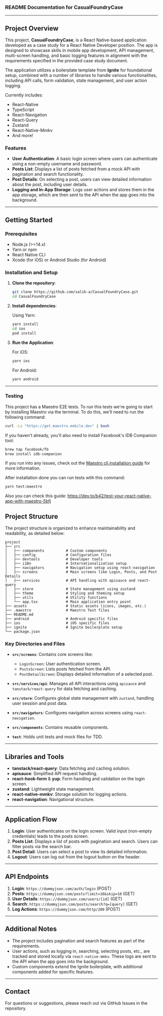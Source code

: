 ### README Documentation for CasualFoundryCase

---

## Project Overview

This project, **CasualFoundryCase**, is a React Native-based application developed as a case study for a React Native Developer position. The app is designed to showcase skills in mobile app development, API management, multi-screen handling, and basic logging features in alignment with the requirements specified in the provided case study document. 

The application utilizes a boilerplate template from **Ignite** for foundational setup, combined with a number of libraries to handle various functionalities, including API calls, form validation, state management, and user action logging.

Currently includes:

- React-Native
- TypeScript
- React-Navigation
- React-Query
- Zustand
- React-Native-Mmkv
- And more!

### Features

- **User Authentication**: A basic login screen where users can authenticate using a non-empty username and password.
- **Posts List**: Displays a list of posts fetched from a mock API with pagination and search functionality.
- **Post Details**: On selecting a post, users can view detailed information about the post, including user details.
- **Logging and In-App Storage**: Logs user actions and stores them in the app storage, which are then sent to the API when the app goes into the background.

---

## Getting Started

### Prerequisites

- Node.js (>=14.x)
- Yarn or npm
- React Native CLI
- Xcode (for iOS) or Android Studio (for Android)

### Installation and Setup

1. **Clone the repository**:

   ```bash
   git clone https://github.com/salik-a/CasualFoundryCase.git
   cd CasualFoundryCase
   ```

2. **Install dependencies**:

   Using Yarn:
   ```bash
   yarn install
   cd ios
   pod install
   ```

3. **Run the Application**:

   For iOS:
   ```bash
   yarn ios
   ```

   For Android:
   ```bash
   yarn android
   ```

---

### Testing

This project has a Maestro E2E tests. To run this tests we're going to start by installing Maestro via the terminal. To do this, we'll need to run the following command:

```bash
curl -Ls "https://get.maestro.mobile.dev" | bash
```

If you haven't already, you'll also need to install Facebook's IDB Companion tool:

```bash
brew tap facebook/fb
brew install idb-companion
```

If you run into any issues, check out the [Maestro cli installation guide](https://maestro.mobile.dev/getting-started/installing-maestro#installing-the-cli) for more information.

After installation done you can run tests wtih this command:

```bash
yarn test:maestro
```
Also you can check this guide: https://dev.to/b42/test-your-react-native-app-with-maestro-5bfj

## Project Structure

The project structure is organized to enhance maintainability and readability, as detailed below:

```plaintext
project
├── src
│   ├── components          # Custom components
│   ├── config              # Configuration files
│   ├── devtools            # Developer tools
│   ├── i18n                # Internationalization setup
│   ├── navigators          # Navigation setup using react-navigation
│   ├── screens             # Main screens like Login, Posts, and Post Details
│   ├── services            # API handling with apisauce and react-query
│   ├── store               # State management using zustand
│   ├── theme               # Styling and theming setup
│   ├── utils               # Utility functions
│   └── app.tsx             # Main application entry point
├── assets                  # Static assets (icons, images, etc.)
├── .maestro                # Maestro Test files
├── README.md
├── android                 # Android specific files
├── ios                     # iOS specific files
├── ignite                  # Ignite boilerplate setup
└── package.json
```

### Key Directories and Files

- **`src/screens`**: Contains core screens like:
  - `LoginScreen`: User authentication screen.
  - `PostsScreen`: Lists posts fetched from the API.
  - `PostDetailScreen`: Displays detailed information of a selected post.

- **`src/services/api`**: Manages all API interactions using `apisauce` and `tanstack/react-query` for data fetching and caching.

- **`src/store`**: Configures global state management with `zustand`, handling user session and post data.

- **`src/navigators`**: Configures navigation across screens using `react-navigation`.

- **`src/components`**: Contains reusable components.

- **`test`**: Holds unit tests and mock files for TDD.

---

## Libraries and Tools

- **tanstack/react-query**: Data fetching and caching solution.
- **apisauce**: Simplified API request handling.
- **react-hook-form** & **yup**: Form handling and validation on the login screen.
- **zustand**: Lightweight state management.
- **react-native-mmkv**: Storage solution for logging actions.
- **react-navigation**: Navigational structure.
  
---

## Application Flow

1. **Login**: User authenticates on the login screen. Valid input (non-empty credentials) leads to the posts screen.
2. **Posts List**: Displays a list of posts with pagination and search. Users can filter posts via the search bar.
3. **Post Detail**: Users can select a post to view its detailed information.
4. **Logout**: Users can log out from the logout button on the header.

---

## API Endpoints

1. **Login**: `https://dummyjson.com/auth/login` (POST)
2. **Posts**: `https://dummyjson.com/posts?limit=10&skip=10` (GET)
3. **User Details**: `https://dummyjson.com/users/[id]` (GET)
4. **Search**: `https://dummyjson.com/posts/search?q=[query]` (GET)
5. **Log Actions**: `https://dummyjson.com/http/200` (POST)

---

## Additional Notes

- The project includes pagination and search features as part of the requirements.
- User actions, such as logging in, searching, selecting posts, etc., are tracked and stored locally via `react-native-mmkv`. These logs are sent to the API when the app goes into the background.
- Custom components extend the Ignite boilerplate, with additional components added for specific features.

---

## Contact

For questions or suggestions, please reach out via GitHub Issues in the repository.
